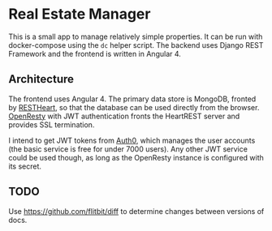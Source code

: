 # Real Estate Manager

This is a small app to manage relatively simple properties.  It can be run with
docker-compose using the `dc` helper script.  The backend uses Django REST
Framework and the frontend is written in Angular 4.


## Architecture

The frontend uses Angular 4.  The primary data store is MongoDB, fronted by
[RESTHeart](http://restheart.org/), so that the database can be used directly
from the browser.  [OpenResty](https://www.openresty.org/) with JWT
authentication fronts the HeartREST server and provides SSL termination.

I intend to get JWT tokens from [Auth0](https://manage.auth0.com/), which
manages the user accounts (the basic service is free for under 7000 users).
Any other JWT service could be used though, as long as the OpenResty instance
is configured with its secret.

## TODO
Use https://github.com/flitbit/diff to determine changes between versions of
docs.
